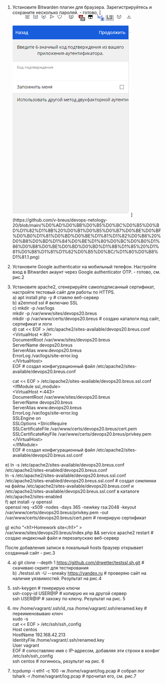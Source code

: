 <ol>
<li class="has-line-data" data-line-start="0" data-line-end="1">Установите Bitwarden плагин для браузера. Зарегистрируйтесь и сохраните несколько паролей. - готово, [<img src="https://github.com/v-breus/devops-netology-20/blob/main/%D0%AD%D0%BB%D0%B5%D0%BC%D0%B5%D0%BD%D1%82%D1%8B%20%D0%B1%D0%B5%D0%B7%D0%BE%D0%BF%D0%B0%D1%81%D0%BD%D0%BE%D1%81%D1%82%D0%B8%20%D0%B8%D0%BD%D1%84%D0%BE%D1%80%D0%BC%D0%B0%D1%86%D0%B8%D0%BE%D0%BD%D0%BD%D1%8B%D1%85%20%D1%81%D0%B8%D1%81%D1%82%D0%B5%D0%BC/%D1%80%D0%B8%D1%81.1.png" />](https://github.com/v-breus/devops-netology-20/blob/main/%D0%AD%D0%BB%D0%B5%D0%BC%D0%B5%D0%BD%D1%82%D1%8B%20%D0%B1%D0%B5%D0%B7%D0%BE%D0%BF%D0%B0%D1%81%D0%BD%D0%BE%D1%81%D1%82%D0%B8%20%D0%B8%D0%BD%D1%84%D0%BE%D1%80%D0%BC%D0%B0%D1%86%D0%B8%D0%BE%D0%BD%D0%BD%D1%8B%D1%85%20%D1%81%D0%B8%D1%81%D1%82%D0%B5%D0%BC/%D1%80%D0%B8%D1%81.1.png)</li>
</ol>
<ol start="2">
<li class="has-line-data" data-line-start="4" data-line-end="5">Установите Google authenticator на мобильный телефон. Настройте вход в Bitwarden акаунт через Google authenticator OTP. - готово, см. рис.2</li>
</ol>
<ol start="3">
<li class="has-line-data" data-line-start="8" data-line-end="38">
<p class="has-line-data" data-line-start="8" data-line-end="22">Установите apache2, сгенерируйте самоподписанный сертификат, настройте тестовый сайт для работы по HTTPS.<br>
a) apt install php -y # ставлю веб-сервер<br>
b) a2enmod ssl # включаю SSL<br>
c) mkdir -p /var/logs<br>
mkdir -p /var/www/sites/devops20.breus<br>
mkdir -p /var/www/certs/devops20.breus # создаю каталоги под сайт, сертификат и логи<br>
d) cat &lt;&lt; EOF &gt; /etc/apache2/sites-available/devops20.breus.conf<br>
&lt;VirtualHost *:80&gt;<br>
DocumentRoot /var/www/sites/devops20.breus<br>
ServerName devops20.breus<br>
ServerAlias www.devops20.breus<br>
ErrorLog /var/logs/site-error.log<br>
&lt;/VirtualHost&gt;<br>
EOF # создал конфигурационный файл /etc/apache2/sites-available/devops20.breus.conf</p>
<p class="has-line-data" data-line-start="23" data-line-end="37">cat &lt;&lt; EOF &gt; /etc/apache2/sites-available/devops20.breus.ssl.conf<br>
&lt;IfModule ssl_module&gt;<br>
&lt;VirtualHost *:443&gt;<br>
DocumentRoot /var/www/sites/devops20.breus<br>
ServerName devops20.breus<br>
ServerAlias www.devops20.breus<br>
ErrorLog /var/logs/site-error.log<br>
SSLEngine on<br>
SSLOptions +StrictRequire<br>
SSLCertificateFile /var/www/certs/devops20.breus/cert.pem<br>
SSLCertificateKeyFile /var/www/certs/devops20.breus/privkey.pem<br>
&lt;/VirtualHost&gt;<br>
&lt;/IfModule&gt;<br>
EOF # создал конфигурационный файл /etc/apache2/sites-available/devops20.breus.ssl.conf</p>
</li>
</ol>
<p class="has-line-data" data-line-start="38" data-line-end="42">e) ln -s /etc/apache2/sites-available/devops20.breus.conf /etc/apache2/sites-enabled/devops20.breus.conf<br>
ln -s /etc/apache2/sites-available/devops20.breus.ssl.conf /etc/apache2/sites-enabled/devops20.breus.ssl.conf # создал симлинки на файлы /etc/apache2/sites-available/devops20.breus.conf и /etc/apache2/sites-available/devops20.breus.ssl.conf в каталоге /etc/apache2/sites-enabled<br>
f) apt install -y openssl<br>
openssl req -x509 -nodes -days 365 -newkey rsa:2048 -keyout /var/www/certs/devops20.breus/privkey.pem -out /var/www/certs/devops20.breus/cert.pem # генерирую сертификат</p>
<p class="has-line-data" data-line-start="43" data-line-end="44">g) echo “&lt;h1&gt;Homework site&lt;/h1&gt;” &gt; /var/www/sites/devops20.breus/index.php &amp;&amp; service apache2 restart # создаю индексный файл и перезапускаю веб-сервер</p>
<p class="has-line-data" data-line-start="45" data-line-end="46">После добавления записи в локальный hosts браузер открывает созданный сайт - рис.3</p>
<ol start="4">
<li class="has-line-data" data-line-start="49" data-line-end="51">а) git clone --depth 1 <a href="https://github.com/drwetter/testssl.sh.git">https://github.com/drwetter/testssl.sh.git</a> # скачиваю скрипт для тестирования<br>
b) ./testssl.sh -U --sneaky <a href="https://yandex.ru">https://yandex.ru</a> # проверяю сайт на наличие уязвимостей. Результат на рис.4</li>
</ol>
<ol start="5">
<li class="has-line-data" data-line-start="53" data-line-end="56">ssh-keygen # генерирую ключи<br>
ssh-copy-id USER@IP # копирую их на другой сервер<br>
ssh USER@IP # захожу по ключу. Результат на рис. 5</li>
</ol>
<ol start="6">
<li class="has-line-data" data-line-start="58" data-line-end="67">mv /home/vagrant/.ssh/id_rsa /home/vagrant/.ssh/renamed.key # переименовываю ключ<br>
sudo -s<br>
cat &lt;&lt; EOF &gt; /etc/ssh/ssh_config<br>
Host centos<br>
HostName 192.168.42.213<br>
IdentityFile /home/vagrant/.ssh/renamed.key<br>
User vagrant<br>
EOF # сопоставляю имя с IP-адресом, добавляя эти строки в конфиг /etc/ssh/ssh_config<br>
ssh centos # логинюсь, результат на рис. 6</li>
</ol>
<ol start="7">
<li class="has-line-data" data-line-start="69" data-line-end="71">tcpdump -i eth1 -c 100 -w /home/vagrant/log.pcap # собрал лог<br>
tshark -r /home/vagrant/log.pcap # прочитал его, см. рис.7</li>
</ol>